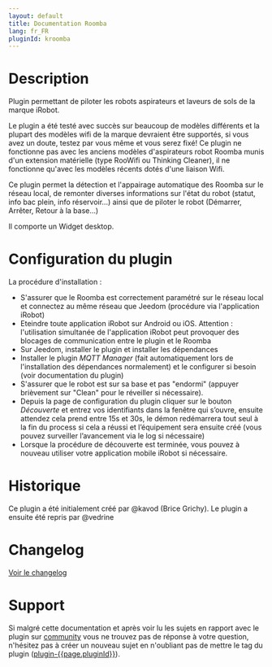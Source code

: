 ```yaml
---
layout: default
title: Documentation Roomba
lang: fr_FR
pluginId: kroomba
---
```


# Description

Plugin permettant de piloter les robots aspirateurs et laveurs de sols de la marque iRobot.

Le plugin a été testé avec succès sur beaucoup de modèles différents et la plupart des modèles wifi de la marque devraient être supportés, si vous avez un doute, testez par vous même et vous serez fixé!
Ce plugin ne fonctionne pas avec les anciens modèles d'aspirateurs robot Roomba munis d'un extension matérielle (type RooWifi ou Thinking Cleaner), il ne fonctionne qu'avec les modèles récents dotés d'une liaison Wifi.

Ce plugin permet la détection et l'appairage automatique des Roomba sur le réseau local, de remonter diverses informations sur l'état du robot (statut, info bac plein, info réservoir...) ainsi que de piloter le robot (Démarrer, Arrêter, Retour à la base...)

Il comporte un Widget desktop.

# Configuration du plugin

La procédure d'installation :

- S'assurer que le Roomba est correctement paramétré sur le réseau local et connectez au même réseau que Jeedom (procédure via l'application iRobot)
- Eteindre toute application iRobot sur Android ou iOS. Attention : l'utilisation simultanée de l'application iRobot peut provoquer des blocages de communication entre le plugin et le Roomba
- Sur Jeedom, installer le plugin et installer les dépendances
- Installer le plugin *MQTT Manager* (fait automatiquement lors de l'installation des dépendances normalement) et le configurer si besoin (voir documentation du plugin)
- S'assurer que le robot est sur sa base et pas "endormi" (appuyer brièvement sur "Clean" pour le réveiller si nécessaire).
- Depuis la page de configuration du plugin cliquer sur le bouton *Découverte* et entrez vos identifiants dans la fenêtre qui s’ouvre, ensuite attendez cela prend entre 15s et 30s, le démon redémarrera tout seul à la fin du process si cela a réussi et l’équipement sera ensuite créé (vous pouvez surveiller l’avancement via le log si nécessaire)
- Lorsque la procédure de découverte est terminée, vous pouvez à nouveau utiliser votre application mobile iRobot si nécessaire.

# Historique

Ce plugin a été initialement créé par @kavod (Brice Grichy).
Le plugin a ensuite été repris par @vedrine

# Changelog

[Voir le changelog](./changelog)

# Support

Si malgré cette documentation et après voir lu les sujets en rapport avec le plugin sur [community]({{site.forum}}/tags/plugin-{{page.pluginId}}) vous ne trouvez pas de réponse à votre question, n'hésitez pas à créer un nouveau sujet en n'oubliant pas de mettre le tag du plugin ([plugin-{{page.pluginId}}]({{site.forum}}/tags/plugin-{{page.pluginId}})).
